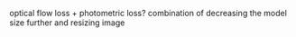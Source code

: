 
optical flow loss + photometric loss? 
combination of decreasing the model size further and resizing image

